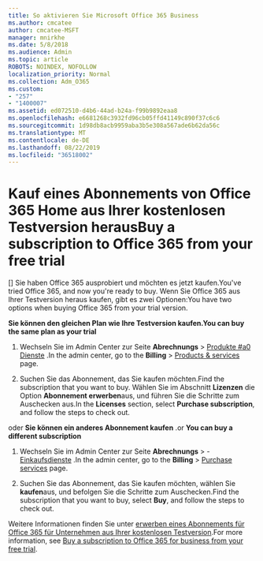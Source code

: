 ```yaml
---
title: So aktivieren Sie Microsoft Office 365 Business
ms.author: cmcatee
author: cmcatee-MSFT
manager: mnirkhe
ms.date: 5/8/2018
ms.audience: Admin
ms.topic: article
ROBOTS: NOINDEX, NOFOLLOW
localization_priority: Normal
ms.collection: Adm_O365
ms.custom:
- "257"
- "1400007"
ms.assetid: ed072510-d4b6-44ad-b24a-f99b9892eaa8
ms.openlocfilehash: e6681268c3932fd96cb05ffd41149c890f37c6c6
ms.sourcegitcommit: 1d98db8acb9959aba3b5e308a567ade6b62da56c
ms.translationtype: MT
ms.contentlocale: de-DE
ms.lasthandoff: 08/22/2019
ms.locfileid: "36518002"
---
```

# <a name="buy-a-subscription-to-office-365-from-your-free-trial"></a><span data-ttu-id="420ca-102">Kauf eines Abonnements von Office 365 Home aus Ihrer kostenlosen Testversion heraus</span><span class="sxs-lookup"><span data-stu-id="420ca-102">Buy a subscription to Office 365 from your free trial</span></span>

<span data-ttu-id="420ca-103">[] Sie haben Office 365 ausprobiert und möchten es jetzt kaufen.</span><span class="sxs-lookup"><span data-stu-id="420ca-103">You've tried Office 365, and now you're ready to buy.</span></span> <span data-ttu-id="420ca-104">Wenn Sie Office 365 aus Ihrer Testversion heraus kaufen, gibt es zwei Optionen:</span><span class="sxs-lookup"><span data-stu-id="420ca-104">You have two options when buying Office 365 from your trial version.</span></span>
  
 <span data-ttu-id="420ca-105">**Sie können den gleichen Plan wie Ihre Testversion kaufen.**</span><span class="sxs-lookup"><span data-stu-id="420ca-105">**You can buy the same plan as your trial**</span></span>
  
1. <span data-ttu-id="420ca-106">Wechseln Sie im Admin Center zur Seite **Abrechnungs** \> [Produkte #a0 Dienste](https://go.microsoft.com/fwlink/p/?linkid=842054) .</span><span class="sxs-lookup"><span data-stu-id="420ca-106">In the admin center, go to the **Billing** \> [Products & services](https://go.microsoft.com/fwlink/p/?linkid=842054) page.</span></span>

2. <span data-ttu-id="420ca-107">Suchen Sie das Abonnement, das Sie kaufen möchten.</span><span class="sxs-lookup"><span data-stu-id="420ca-107">Find the subscription that you want to buy.</span></span> <span data-ttu-id="420ca-108">Wählen Sie im Abschnitt **Lizenzen** die Option **Abonnement erwerben**aus, und führen Sie die Schritte zum Auschecken aus.</span><span class="sxs-lookup"><span data-stu-id="420ca-108">In the **Licenses** section, select **Purchase subscription**, and follow the steps to check out.</span></span>

<span data-ttu-id="420ca-109">oder **Sie können ein anderes Abonnement kaufen** .</span><span class="sxs-lookup"><span data-stu-id="420ca-109">or **You can buy a different subscription**</span></span>
  
1. <span data-ttu-id="420ca-110">Wechseln Sie im Admin Center zur Seite **Abrechnungs** \> - [Einkaufsdienste](https://go.microsoft.com/fwlink/p/?linkid=868433) .</span><span class="sxs-lookup"><span data-stu-id="420ca-110">In the admin center, go to the **Billing** \> [Purchase services](https://go.microsoft.com/fwlink/p/?linkid=868433) page.</span></span>

3. <span data-ttu-id="420ca-111">Suchen Sie das Abonnement, das Sie kaufen möchten, wählen Sie **kaufen**aus, und befolgen Sie die Schritte zum Auschecken.</span><span class="sxs-lookup"><span data-stu-id="420ca-111">Find the subscription that you want to buy, select **Buy**, and follow the steps to check out.</span></span>

<span data-ttu-id="420ca-112">Weitere Informationen finden Sie unter [erwerben eines Abonnements für Office 365 für Unternehmen aus Ihrer kostenlosen Testversion](https://docs.microsoft.com/office365/admin/subscriptions-and-billing/buy-a-subscription-from-your-free-trial).</span><span class="sxs-lookup"><span data-stu-id="420ca-112">For more information, see [Buy a subscription to Office 365 for business from your free trial](https://docs.microsoft.com/office365/admin/subscriptions-and-billing/buy-a-subscription-from-your-free-trial).</span></span>
